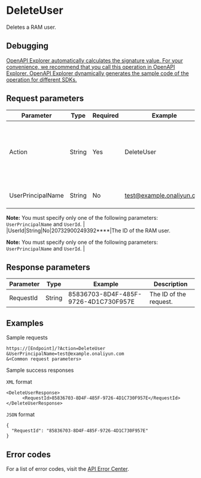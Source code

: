 # DeleteUser

Deletes a RAM user.

## Debugging

[OpenAPI Explorer automatically calculates the signature value. For your convenience, we recommend that you call this operation in OpenAPI Explorer. OpenAPI Explorer dynamically generates the sample code of the operation for different SDKs.](https://api.aliyun.com/#product=Ims&api=DeleteUser&type=RPC&version=2019-08-15)

## Request parameters

|Parameter|Type|Required|Example|Description|
|---------|----|--------|-------|-----------|
|Action|String|Yes|DeleteUser|The operation that you want to perform. Set the value to DeleteUser. |
|UserPrincipalName|String|No|test@example.onaliyun.com|The logon name of the RAM user.

 **Note:** You must specify only one of the following parameters: `UserPrincipalName` and `UserId`. |
|UserId|String|No|20732900249392\*\*\*\*|The ID of the RAM user.

 **Note:** You must specify only one of the following parameters: `UserPrincipalName` and `UserId`. |

## Response parameters

|Parameter|Type|Example|Description|
|---------|----|-------|-----------|
|RequestId|String|85836703-8D4F-485F-9726-4D1C730F957E|The ID of the request. |

## Examples

Sample requests

```
https://[Endpoint]/?Action=DeleteUser
&UserPrincipalName=test@example.onaliyun.com
&<Common request parameters>
```

Sample success responses

`XML` format

```
<DeleteUserResponse>
      <RequestId>85836703-8D4F-485F-9726-4D1C730F957E</RequestId>
</DeleteUserResponse>
```

`JSON` format

```
{
  "RequestId": "85836703-8D4F-485F-9726-4D1C730F957E"
}
```

## Error codes

For a list of error codes, visit the [API Error Center](https://error-center.alibabacloud.com/status/product/Ims).


